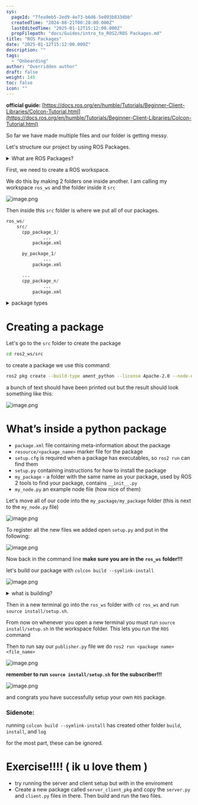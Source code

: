 ```yaml
---
sys:
  pageId: "7fea9eb5-2ed9-4e73-b6d6-5e093b833dbb"
  createdTime: "2024-08-21T00:28:00.000Z"
  lastEditedTime: "2025-01-12T15:12:00.000Z"
  propFilepath: "docs/Guides/intro_to_ROS2/ROS Packages.md"
title: "ROS Packages"
date: "2025-01-12T15:12:00.000Z"
description: ""
tags:
  - "Onboarding"
author: "Overridden author"
draft: false
weight: 145
toc: false
icon: ""
---
```


**official guide:** [https://docs.ros.org/en/humble/Tutorials/Beginner-Client-Libraries/Colcon-Tutorial.html](https://docs.ros.org/en/humble/Tutorials/Beginner-Client-Libraries/Colcon-Tutorial.html)

So far we have made multiple files and our folder is getting messy.

Let's structure our project by using ROS Packages.

<details>

<summary>What are ROS Packages?</summary>

ROS Packages are, as the name implies, packages of code that are highly sharable between ROS developers.

They consist of a folder, `package.xml` file, and source code

```python
      cpp_package_1/
		      ... imagine much code files here ..
          package.xml
```

</details>

First, we need to create a ROS workspace.

We do this by making 2 folders one inside another. I am calling my workspace `ros_ws` and the folder inside it `src`

![image.png](https://prod-files-secure.s3.us-west-2.amazonaws.com/d518164a-d88e-44d1-a4ee-3adb3bd8bce0/70706947-fd18-4537-a67b-e12946812d31/image.png?X-Amz-Algorithm=AWS4-HMAC-SHA256&X-Amz-Content-Sha256=UNSIGNED-PAYLOAD&X-Amz-Credential=ASIAZI2LB466WIOLGL6M%2F20250206%2Fus-west-2%2Fs3%2Faws4_request&X-Amz-Date=20250206T121402Z&X-Amz-Expires=3600&X-Amz-Security-Token=IQoJb3JpZ2luX2VjEEQaCXVzLXdlc3QtMiJIMEYCIQChPAhLdgcGu3glR9kjzOsqGRJZVjEXxWLi6rZiOCtsnAIhAPhxMUPSVQt6OPdO5W3ZkozaZFzKPkO%2FnAG6%2Fx8rviF%2FKv8DCF0QABoMNjM3NDIzMTgzODA1IgzNKVVcxk%2FEM%2F4NgRoq3ANkwjqx2vDiID87ZhfZpKs8pP3%2BRQApFyLVT5UqhZ2pSSoFpSeusva0EfyumQ8nt6bPJVh96Jr3oZGbWUBK0Fg3%2BRuk2oSq6zFm1riUv0ZbCpDxPJlQKuMCvDQtw0Y%2F40uxxilnxaxG8W%2BGi9MPFTv1yup3009r8Po3OUjka5td8VwJwywzrgDSI%2Bm9dfojvndhQQqMj4e7s3BKMZBPv9bVdvW%2BfimgaamCsH6VM%2FwOh4QAMk412hGAd%2BIaTMV7OBNaipjBo10FS%2Fpt7V2c06x64Wr1LO2igx0CLVJJdER9DUT%2B8imC1ukb877CK%2FhOXyaqaIp7Rwft7ZoYg4DLhQQNctJoXMPKrY0qrNwXaVzIEMlRPLmN61tRBfCpkiFJylW3wc8pecqaCdZMG8%2B0mpmoDEL6fd%2FNN67a%2Bwqe%2FVLJo%2BPqjuqX4fuFTN7X4jEkdAUYh5qw%2FsFLF9Seo%2B%2BPYcOmT1NqAJU7PObsEqlRw1SGiLIHkoG2Axcavk41%2B%2FazJ3CkIw3DptPcEx3a5b%2BZ7AAFe%2Bc6BNjhXLC%2Bo%2FMA6NeYmbAn4bYSEgYVjTCHFuj4JDo95EeobldNazwcaCmGB5IcsNJkKq3A3eJvB0EYOr%2B%2BgPVnWyDoJyV1XmDCpjCoxZK9BjqkAfjMJXvgAQUEspKyAXlgTGTBZyAMW07xqYdUYsZ%2BDcwKsKkj3lZ%2B6bBxW7DJxg%2FVQ9tGRjhoWBKLZf9OMeeawg4Jw2d07Exd3ULWi0b6OeCYKGok%2B%2F%2BEEZdgX16xjCGirEtYjtPdh7r%2FLRfJzYetklcxQK3dqkc53JAueQ%2FbNnuuKgllFS%2FkZRhydK0y21KpB4ae1FNI2qKE5V51TRyutZYyY7L%2F&X-Amz-Signature=07ba27154a3d34c764911763c8d23bfa2e0e1af5258608b51af314778d9f9e72&X-Amz-SignedHeaders=host&x-id=GetObject)

Then inside this `src` folder is where we put all of our packages.

```python
ros_ws/
    src/
      cpp_package_1/
		      ...
          package.xml

      py_package_1/
		      ...
          package.xml

      ...
      cpp_package_n/
		      ...
          package.xml

```

<details>

<summary>package types</summary>

packages can be either `C++` or python.

the intern file structure is different for each but for this guide we will stick to creating python packages

</details>

# Creating a package

Let's go to the `src` folder to create the package

```bash
cd ros2_ws/src
```

to create a package we use this command:

```bash
ros2 pkg create --build-type ament_python --license Apache-2.0 --node-name my_node my_package
```

a bunch of text should have been printed out but the result should look something like this:

![image.png](https://prod-files-secure.s3.us-west-2.amazonaws.com/d518164a-d88e-44d1-a4ee-3adb3bd8bce0/e6cf1e3f-8512-4a3e-b131-079f800bf3e8/image.png?X-Amz-Algorithm=AWS4-HMAC-SHA256&X-Amz-Content-Sha256=UNSIGNED-PAYLOAD&X-Amz-Credential=ASIAZI2LB466WIOLGL6M%2F20250206%2Fus-west-2%2Fs3%2Faws4_request&X-Amz-Date=20250206T121402Z&X-Amz-Expires=3600&X-Amz-Security-Token=IQoJb3JpZ2luX2VjEEQaCXVzLXdlc3QtMiJIMEYCIQChPAhLdgcGu3glR9kjzOsqGRJZVjEXxWLi6rZiOCtsnAIhAPhxMUPSVQt6OPdO5W3ZkozaZFzKPkO%2FnAG6%2Fx8rviF%2FKv8DCF0QABoMNjM3NDIzMTgzODA1IgzNKVVcxk%2FEM%2F4NgRoq3ANkwjqx2vDiID87ZhfZpKs8pP3%2BRQApFyLVT5UqhZ2pSSoFpSeusva0EfyumQ8nt6bPJVh96Jr3oZGbWUBK0Fg3%2BRuk2oSq6zFm1riUv0ZbCpDxPJlQKuMCvDQtw0Y%2F40uxxilnxaxG8W%2BGi9MPFTv1yup3009r8Po3OUjka5td8VwJwywzrgDSI%2Bm9dfojvndhQQqMj4e7s3BKMZBPv9bVdvW%2BfimgaamCsH6VM%2FwOh4QAMk412hGAd%2BIaTMV7OBNaipjBo10FS%2Fpt7V2c06x64Wr1LO2igx0CLVJJdER9DUT%2B8imC1ukb877CK%2FhOXyaqaIp7Rwft7ZoYg4DLhQQNctJoXMPKrY0qrNwXaVzIEMlRPLmN61tRBfCpkiFJylW3wc8pecqaCdZMG8%2B0mpmoDEL6fd%2FNN67a%2Bwqe%2FVLJo%2BPqjuqX4fuFTN7X4jEkdAUYh5qw%2FsFLF9Seo%2B%2BPYcOmT1NqAJU7PObsEqlRw1SGiLIHkoG2Axcavk41%2B%2FazJ3CkIw3DptPcEx3a5b%2BZ7AAFe%2Bc6BNjhXLC%2Bo%2FMA6NeYmbAn4bYSEgYVjTCHFuj4JDo95EeobldNazwcaCmGB5IcsNJkKq3A3eJvB0EYOr%2B%2BgPVnWyDoJyV1XmDCpjCoxZK9BjqkAfjMJXvgAQUEspKyAXlgTGTBZyAMW07xqYdUYsZ%2BDcwKsKkj3lZ%2B6bBxW7DJxg%2FVQ9tGRjhoWBKLZf9OMeeawg4Jw2d07Exd3ULWi0b6OeCYKGok%2B%2F%2BEEZdgX16xjCGirEtYjtPdh7r%2FLRfJzYetklcxQK3dqkc53JAueQ%2FbNnuuKgllFS%2FkZRhydK0y21KpB4ae1FNI2qKE5V51TRyutZYyY7L%2F&X-Amz-Signature=81e4c79b53f67ef38f015cb1af880a835d792a54db7e4bdd1e7d6509e6597aad&X-Amz-SignedHeaders=host&x-id=GetObject)

# What’s inside a python package

- `package.xml` file containing meta-information about the package
- `resource/<package_name>` marker file for the package
- `setup.cfg` is required when a package has executables, so `ros2 run` can find them
- `setup.py` containing instructions for how to install the package
- `my_package` - a folder with the same name as your package, used by ROS 2 tools to find your package, contains `__init__.py`
- `my_node.py` an example node file (how nice of them)

Let's move all of our code into the `my_package/my_package` folder (this is next to the `my_node.py` file)

![image.png](https://prod-files-secure.s3.us-west-2.amazonaws.com/d518164a-d88e-44d1-a4ee-3adb3bd8bce0/9ce58f11-0da9-4d3e-b86d-506a9685d378/image.png?X-Amz-Algorithm=AWS4-HMAC-SHA256&X-Amz-Content-Sha256=UNSIGNED-PAYLOAD&X-Amz-Credential=ASIAZI2LB466WIOLGL6M%2F20250206%2Fus-west-2%2Fs3%2Faws4_request&X-Amz-Date=20250206T121402Z&X-Amz-Expires=3600&X-Amz-Security-Token=IQoJb3JpZ2luX2VjEEQaCXVzLXdlc3QtMiJIMEYCIQChPAhLdgcGu3glR9kjzOsqGRJZVjEXxWLi6rZiOCtsnAIhAPhxMUPSVQt6OPdO5W3ZkozaZFzKPkO%2FnAG6%2Fx8rviF%2FKv8DCF0QABoMNjM3NDIzMTgzODA1IgzNKVVcxk%2FEM%2F4NgRoq3ANkwjqx2vDiID87ZhfZpKs8pP3%2BRQApFyLVT5UqhZ2pSSoFpSeusva0EfyumQ8nt6bPJVh96Jr3oZGbWUBK0Fg3%2BRuk2oSq6zFm1riUv0ZbCpDxPJlQKuMCvDQtw0Y%2F40uxxilnxaxG8W%2BGi9MPFTv1yup3009r8Po3OUjka5td8VwJwywzrgDSI%2Bm9dfojvndhQQqMj4e7s3BKMZBPv9bVdvW%2BfimgaamCsH6VM%2FwOh4QAMk412hGAd%2BIaTMV7OBNaipjBo10FS%2Fpt7V2c06x64Wr1LO2igx0CLVJJdER9DUT%2B8imC1ukb877CK%2FhOXyaqaIp7Rwft7ZoYg4DLhQQNctJoXMPKrY0qrNwXaVzIEMlRPLmN61tRBfCpkiFJylW3wc8pecqaCdZMG8%2B0mpmoDEL6fd%2FNN67a%2Bwqe%2FVLJo%2BPqjuqX4fuFTN7X4jEkdAUYh5qw%2FsFLF9Seo%2B%2BPYcOmT1NqAJU7PObsEqlRw1SGiLIHkoG2Axcavk41%2B%2FazJ3CkIw3DptPcEx3a5b%2BZ7AAFe%2Bc6BNjhXLC%2Bo%2FMA6NeYmbAn4bYSEgYVjTCHFuj4JDo95EeobldNazwcaCmGB5IcsNJkKq3A3eJvB0EYOr%2B%2BgPVnWyDoJyV1XmDCpjCoxZK9BjqkAfjMJXvgAQUEspKyAXlgTGTBZyAMW07xqYdUYsZ%2BDcwKsKkj3lZ%2B6bBxW7DJxg%2FVQ9tGRjhoWBKLZf9OMeeawg4Jw2d07Exd3ULWi0b6OeCYKGok%2B%2F%2BEEZdgX16xjCGirEtYjtPdh7r%2FLRfJzYetklcxQK3dqkc53JAueQ%2FbNnuuKgllFS%2FkZRhydK0y21KpB4ae1FNI2qKE5V51TRyutZYyY7L%2F&X-Amz-Signature=c99c15e5bcbae3d6274197c7c11e30a28d4b88e69fe239391310af5e5533be4e&X-Amz-SignedHeaders=host&x-id=GetObject)

To register all the new files we added open `setup.py` and put in the following:

![image.png](https://prod-files-secure.s3.us-west-2.amazonaws.com/d518164a-d88e-44d1-a4ee-3adb3bd8bce0/1cd7c262-4cae-4496-9d75-c178537d24a2/image.png?X-Amz-Algorithm=AWS4-HMAC-SHA256&X-Amz-Content-Sha256=UNSIGNED-PAYLOAD&X-Amz-Credential=ASIAZI2LB466WIOLGL6M%2F20250206%2Fus-west-2%2Fs3%2Faws4_request&X-Amz-Date=20250206T121402Z&X-Amz-Expires=3600&X-Amz-Security-Token=IQoJb3JpZ2luX2VjEEQaCXVzLXdlc3QtMiJIMEYCIQChPAhLdgcGu3glR9kjzOsqGRJZVjEXxWLi6rZiOCtsnAIhAPhxMUPSVQt6OPdO5W3ZkozaZFzKPkO%2FnAG6%2Fx8rviF%2FKv8DCF0QABoMNjM3NDIzMTgzODA1IgzNKVVcxk%2FEM%2F4NgRoq3ANkwjqx2vDiID87ZhfZpKs8pP3%2BRQApFyLVT5UqhZ2pSSoFpSeusva0EfyumQ8nt6bPJVh96Jr3oZGbWUBK0Fg3%2BRuk2oSq6zFm1riUv0ZbCpDxPJlQKuMCvDQtw0Y%2F40uxxilnxaxG8W%2BGi9MPFTv1yup3009r8Po3OUjka5td8VwJwywzrgDSI%2Bm9dfojvndhQQqMj4e7s3BKMZBPv9bVdvW%2BfimgaamCsH6VM%2FwOh4QAMk412hGAd%2BIaTMV7OBNaipjBo10FS%2Fpt7V2c06x64Wr1LO2igx0CLVJJdER9DUT%2B8imC1ukb877CK%2FhOXyaqaIp7Rwft7ZoYg4DLhQQNctJoXMPKrY0qrNwXaVzIEMlRPLmN61tRBfCpkiFJylW3wc8pecqaCdZMG8%2B0mpmoDEL6fd%2FNN67a%2Bwqe%2FVLJo%2BPqjuqX4fuFTN7X4jEkdAUYh5qw%2FsFLF9Seo%2B%2BPYcOmT1NqAJU7PObsEqlRw1SGiLIHkoG2Axcavk41%2B%2FazJ3CkIw3DptPcEx3a5b%2BZ7AAFe%2Bc6BNjhXLC%2Bo%2FMA6NeYmbAn4bYSEgYVjTCHFuj4JDo95EeobldNazwcaCmGB5IcsNJkKq3A3eJvB0EYOr%2B%2BgPVnWyDoJyV1XmDCpjCoxZK9BjqkAfjMJXvgAQUEspKyAXlgTGTBZyAMW07xqYdUYsZ%2BDcwKsKkj3lZ%2B6bBxW7DJxg%2FVQ9tGRjhoWBKLZf9OMeeawg4Jw2d07Exd3ULWi0b6OeCYKGok%2B%2F%2BEEZdgX16xjCGirEtYjtPdh7r%2FLRfJzYetklcxQK3dqkc53JAueQ%2FbNnuuKgllFS%2FkZRhydK0y21KpB4ae1FNI2qKE5V51TRyutZYyY7L%2F&X-Amz-Signature=53ff048a9d61fa514868f92fde4c9004ae7339528cda7a4d950180092c11025d&X-Amz-SignedHeaders=host&x-id=GetObject)

Now back in the command line **make sure you are in the** **`ros_ws`** **folder!!!**

let's build our package with `colcon build --symlink-install`

![image.png](https://prod-files-secure.s3.us-west-2.amazonaws.com/d518164a-d88e-44d1-a4ee-3adb3bd8bce0/2f2a0d27-b173-48fd-b189-5f5c0ce65619/image.png?X-Amz-Algorithm=AWS4-HMAC-SHA256&X-Amz-Content-Sha256=UNSIGNED-PAYLOAD&X-Amz-Credential=ASIAZI2LB466WIOLGL6M%2F20250206%2Fus-west-2%2Fs3%2Faws4_request&X-Amz-Date=20250206T121402Z&X-Amz-Expires=3600&X-Amz-Security-Token=IQoJb3JpZ2luX2VjEEQaCXVzLXdlc3QtMiJIMEYCIQChPAhLdgcGu3glR9kjzOsqGRJZVjEXxWLi6rZiOCtsnAIhAPhxMUPSVQt6OPdO5W3ZkozaZFzKPkO%2FnAG6%2Fx8rviF%2FKv8DCF0QABoMNjM3NDIzMTgzODA1IgzNKVVcxk%2FEM%2F4NgRoq3ANkwjqx2vDiID87ZhfZpKs8pP3%2BRQApFyLVT5UqhZ2pSSoFpSeusva0EfyumQ8nt6bPJVh96Jr3oZGbWUBK0Fg3%2BRuk2oSq6zFm1riUv0ZbCpDxPJlQKuMCvDQtw0Y%2F40uxxilnxaxG8W%2BGi9MPFTv1yup3009r8Po3OUjka5td8VwJwywzrgDSI%2Bm9dfojvndhQQqMj4e7s3BKMZBPv9bVdvW%2BfimgaamCsH6VM%2FwOh4QAMk412hGAd%2BIaTMV7OBNaipjBo10FS%2Fpt7V2c06x64Wr1LO2igx0CLVJJdER9DUT%2B8imC1ukb877CK%2FhOXyaqaIp7Rwft7ZoYg4DLhQQNctJoXMPKrY0qrNwXaVzIEMlRPLmN61tRBfCpkiFJylW3wc8pecqaCdZMG8%2B0mpmoDEL6fd%2FNN67a%2Bwqe%2FVLJo%2BPqjuqX4fuFTN7X4jEkdAUYh5qw%2FsFLF9Seo%2B%2BPYcOmT1NqAJU7PObsEqlRw1SGiLIHkoG2Axcavk41%2B%2FazJ3CkIw3DptPcEx3a5b%2BZ7AAFe%2Bc6BNjhXLC%2Bo%2FMA6NeYmbAn4bYSEgYVjTCHFuj4JDo95EeobldNazwcaCmGB5IcsNJkKq3A3eJvB0EYOr%2B%2BgPVnWyDoJyV1XmDCpjCoxZK9BjqkAfjMJXvgAQUEspKyAXlgTGTBZyAMW07xqYdUYsZ%2BDcwKsKkj3lZ%2B6bBxW7DJxg%2FVQ9tGRjhoWBKLZf9OMeeawg4Jw2d07Exd3ULWi0b6OeCYKGok%2B%2F%2BEEZdgX16xjCGirEtYjtPdh7r%2FLRfJzYetklcxQK3dqkc53JAueQ%2FbNnuuKgllFS%2FkZRhydK0y21KpB4ae1FNI2qKE5V51TRyutZYyY7L%2F&X-Amz-Signature=25b65e9b1aeb425f9fc267554cc8e1e7b5b783db548dba8d4dfe7ef99fdcef7a&X-Amz-SignedHeaders=host&x-id=GetObject)

<details>

<summary>what is building?</summary>

if you are a CS major at Rose-Hulman you will learn the answer to this in CSSE132

but TLDR; is it combines all the code files into one program that can be run easily 

</details>

Then in a new terminal go into the `ros_ws` folder with `cd ros_ws` and run `source install/setup.sh`. 

From now on whenever you open a new terminal you must run `source install/setup.sh` in the workspace folder. This lets you run the `ROS` command

Then to run say our `publisher.py` file we do `ros2 run <package name> <file_name>`

![image.png](https://prod-files-secure.s3.us-west-2.amazonaws.com/d518164a-d88e-44d1-a4ee-3adb3bd8bce0/4f4b1219-3a44-4632-aa0a-ce3471699f59/image.png?X-Amz-Algorithm=AWS4-HMAC-SHA256&X-Amz-Content-Sha256=UNSIGNED-PAYLOAD&X-Amz-Credential=ASIAZI2LB466WIOLGL6M%2F20250206%2Fus-west-2%2Fs3%2Faws4_request&X-Amz-Date=20250206T121402Z&X-Amz-Expires=3600&X-Amz-Security-Token=IQoJb3JpZ2luX2VjEEQaCXVzLXdlc3QtMiJIMEYCIQChPAhLdgcGu3glR9kjzOsqGRJZVjEXxWLi6rZiOCtsnAIhAPhxMUPSVQt6OPdO5W3ZkozaZFzKPkO%2FnAG6%2Fx8rviF%2FKv8DCF0QABoMNjM3NDIzMTgzODA1IgzNKVVcxk%2FEM%2F4NgRoq3ANkwjqx2vDiID87ZhfZpKs8pP3%2BRQApFyLVT5UqhZ2pSSoFpSeusva0EfyumQ8nt6bPJVh96Jr3oZGbWUBK0Fg3%2BRuk2oSq6zFm1riUv0ZbCpDxPJlQKuMCvDQtw0Y%2F40uxxilnxaxG8W%2BGi9MPFTv1yup3009r8Po3OUjka5td8VwJwywzrgDSI%2Bm9dfojvndhQQqMj4e7s3BKMZBPv9bVdvW%2BfimgaamCsH6VM%2FwOh4QAMk412hGAd%2BIaTMV7OBNaipjBo10FS%2Fpt7V2c06x64Wr1LO2igx0CLVJJdER9DUT%2B8imC1ukb877CK%2FhOXyaqaIp7Rwft7ZoYg4DLhQQNctJoXMPKrY0qrNwXaVzIEMlRPLmN61tRBfCpkiFJylW3wc8pecqaCdZMG8%2B0mpmoDEL6fd%2FNN67a%2Bwqe%2FVLJo%2BPqjuqX4fuFTN7X4jEkdAUYh5qw%2FsFLF9Seo%2B%2BPYcOmT1NqAJU7PObsEqlRw1SGiLIHkoG2Axcavk41%2B%2FazJ3CkIw3DptPcEx3a5b%2BZ7AAFe%2Bc6BNjhXLC%2Bo%2FMA6NeYmbAn4bYSEgYVjTCHFuj4JDo95EeobldNazwcaCmGB5IcsNJkKq3A3eJvB0EYOr%2B%2BgPVnWyDoJyV1XmDCpjCoxZK9BjqkAfjMJXvgAQUEspKyAXlgTGTBZyAMW07xqYdUYsZ%2BDcwKsKkj3lZ%2B6bBxW7DJxg%2FVQ9tGRjhoWBKLZf9OMeeawg4Jw2d07Exd3ULWi0b6OeCYKGok%2B%2F%2BEEZdgX16xjCGirEtYjtPdh7r%2FLRfJzYetklcxQK3dqkc53JAueQ%2FbNnuuKgllFS%2FkZRhydK0y21KpB4ae1FNI2qKE5V51TRyutZYyY7L%2F&X-Amz-Signature=c1f57cdd9f36a4f5c3602b87c559f453e541486e3c3291aabfdfaca858517296&X-Amz-SignedHeaders=host&x-id=GetObject)

**remember to run** **`source install/setup.sh`** **for the subscriber!!!**

![image.png](https://prod-files-secure.s3.us-west-2.amazonaws.com/d518164a-d88e-44d1-a4ee-3adb3bd8bce0/02121119-dad4-49ec-8356-c956108b4243/image.png?X-Amz-Algorithm=AWS4-HMAC-SHA256&X-Amz-Content-Sha256=UNSIGNED-PAYLOAD&X-Amz-Credential=ASIAZI2LB466WIOLGL6M%2F20250206%2Fus-west-2%2Fs3%2Faws4_request&X-Amz-Date=20250206T121402Z&X-Amz-Expires=3600&X-Amz-Security-Token=IQoJb3JpZ2luX2VjEEQaCXVzLXdlc3QtMiJIMEYCIQChPAhLdgcGu3glR9kjzOsqGRJZVjEXxWLi6rZiOCtsnAIhAPhxMUPSVQt6OPdO5W3ZkozaZFzKPkO%2FnAG6%2Fx8rviF%2FKv8DCF0QABoMNjM3NDIzMTgzODA1IgzNKVVcxk%2FEM%2F4NgRoq3ANkwjqx2vDiID87ZhfZpKs8pP3%2BRQApFyLVT5UqhZ2pSSoFpSeusva0EfyumQ8nt6bPJVh96Jr3oZGbWUBK0Fg3%2BRuk2oSq6zFm1riUv0ZbCpDxPJlQKuMCvDQtw0Y%2F40uxxilnxaxG8W%2BGi9MPFTv1yup3009r8Po3OUjka5td8VwJwywzrgDSI%2Bm9dfojvndhQQqMj4e7s3BKMZBPv9bVdvW%2BfimgaamCsH6VM%2FwOh4QAMk412hGAd%2BIaTMV7OBNaipjBo10FS%2Fpt7V2c06x64Wr1LO2igx0CLVJJdER9DUT%2B8imC1ukb877CK%2FhOXyaqaIp7Rwft7ZoYg4DLhQQNctJoXMPKrY0qrNwXaVzIEMlRPLmN61tRBfCpkiFJylW3wc8pecqaCdZMG8%2B0mpmoDEL6fd%2FNN67a%2Bwqe%2FVLJo%2BPqjuqX4fuFTN7X4jEkdAUYh5qw%2FsFLF9Seo%2B%2BPYcOmT1NqAJU7PObsEqlRw1SGiLIHkoG2Axcavk41%2B%2FazJ3CkIw3DptPcEx3a5b%2BZ7AAFe%2Bc6BNjhXLC%2Bo%2FMA6NeYmbAn4bYSEgYVjTCHFuj4JDo95EeobldNazwcaCmGB5IcsNJkKq3A3eJvB0EYOr%2B%2BgPVnWyDoJyV1XmDCpjCoxZK9BjqkAfjMJXvgAQUEspKyAXlgTGTBZyAMW07xqYdUYsZ%2BDcwKsKkj3lZ%2B6bBxW7DJxg%2FVQ9tGRjhoWBKLZf9OMeeawg4Jw2d07Exd3ULWi0b6OeCYKGok%2B%2F%2BEEZdgX16xjCGirEtYjtPdh7r%2FLRfJzYetklcxQK3dqkc53JAueQ%2FbNnuuKgllFS%2FkZRhydK0y21KpB4ae1FNI2qKE5V51TRyutZYyY7L%2F&X-Amz-Signature=f1b0ceeee318572c4941db2af498f4ce7ceff8e9b31389c06f548697ccb3e90a&X-Amz-SignedHeaders=host&x-id=GetObject)

and congrats you have successfully setup your own `ROS` package.

### Sidenote:

running `colcon build --symlink-install` has created other folder `build`, `install`, and `log`

for the most part, these can be ignored.

# Exercise!!!! ( ik u love them )

- try running the server and client setup but with in the enviroment
- Create a new package called `server_client_pkg` and copy the `server.py` and `client.py` files in there. Then build and run the two files.
